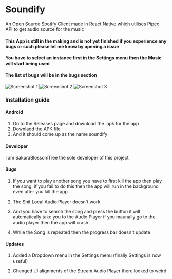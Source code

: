 # Soundify

An Open Source Spotify Client made in React Native which utilises Piped API to get audio source for the music

#### This App is still in the making and is not yet finished if you experience any bugs or such please let me know by opening a issue

#### You have to select an instance first in the Settings menu then the Music will start being used

#### The list of bugs will be in the bugs section

<img src="./screenshots/Screenshot_20231106-093740.png" alt="Screenshot 1" />

<!-- <img src="./screenshots/Screenshot_20231106-093745.png" alt="Screenshot 2" /> -->

<img src="./screenshots/Screenshot_20231112-143705.png" alt="Screenshot 2" />

<img src="./screenshots/Screenshot_20231112-143711.png" alt="Screenshot 3" />

### Installation guide

#### Android

1. Go to the Releases page and download the .apk for the app
2. Downlaod the APK file 
3. And it should come up as the name soundify

#### Developer

I am SakuraBlossomTree the sole developer of this project 

#### Bugs

1. If you want to play another song you have to first kill the app then play the song, if you fail to do this then the app will run in the background even after you kill the app

2. The Shit Local Audio Player doesn't work

3. And you have to search the song and press the button it will automatically take you to the Audio Player if you maunally go to the audio player then the app will crash

4. While the Song is repeated then the progress bar doesn't update

#### Updates

1. Added a Dropdown menu in the Settings menu (finally Settings is now useful)

2. Changed UI alignments of the Stream Audio Player there looked to weird
